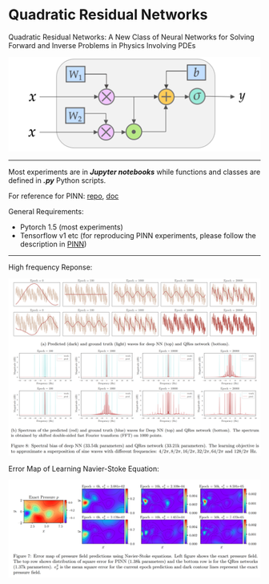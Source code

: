 # Quadratic Residual Networks

Quadratic Residual Networks:  A New Class of Neural Networks for Solving Forward and Inverse Problems in Physics Involving PDEs

![1](./doc/QRes.png)

---------------------------

Most experiments are in ***Jupyter notebooks*** while functions and classes are defined in ***.py*** Python scripts.

For reference for PINN: [repo](https://github.com/maziarraissi/PINNs), [doc](https://maziarraissi.github.io/PINNs/)

General Requirements:
- Pytorch 1.5 (most experiments)
- Tensorflow v1 etc (for reproducing PINN experiments, please follow the description in [PINN](https://github.com/maziarraissi/PINNs))

---------------------------
High frequency Reponse:

![2](./doc/freq.PNG)

Error Map of Learning Navier-Stoke Equation:

![3](./doc/err.PNG)
